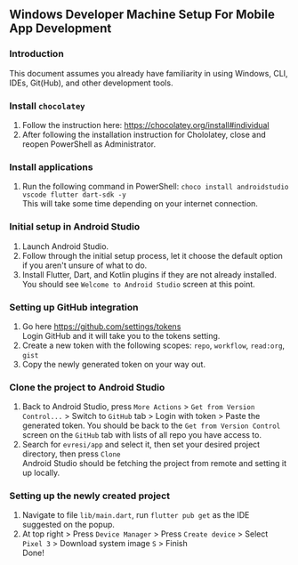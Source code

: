 ## Windows Developer Machine Setup For Mobile App Development

### Introduction
This document assumes you already have familiarity in using Windows, CLI, IDEs, Git(Hub), and other development tools.

### Install `chocolatey`
1. Follow the instruction here: https://chocolatey.org/install#individual
2. After following the installation instruction for Chololatey, close and reopen PowerShell as Administrator.

### Install applications
1. Run the following command in PowerShell: `choco install androidstudio vscode flutter dart-sdk -y`\
This will take some time depending on your internet connection.

### Initial setup in Android Studio
1. Launch Android Studio.
2. Follow through the initial setup process, let it choose the default option if you aren't unsure of what to do.
3. Install Flutter, Dart, and Kotlin plugins if they are not already installed.\
You should see `Welcome to Android Studio` screen at this point.

### Setting up GitHub integration
1. Go here https://github.com/settings/tokens \
Login GitHub and it will take you to the tokens setting.
2. Create a new token with the following scopes: `repo`, `workflow`, `read:org`, `gist`
3. Copy the newly generated token on your way out.

### Clone the project to Android Studio
1. Back to Android Studio, press `More Actions` > `Get from Version Control...` > Switch to `GitHub` tab > Login with token > Paste the generated token. 
You should be back to the `Get from Version Control` screen on the `GitHub` tab with lists of all repo you have access to.
2. Search for `evresi/app` and select it, then set your desired project directory, then press `Clone` \
Android Studio should be fetching the project from remote and setting it up locally.

### Setting up the newly created project
1. Navigate to file `lib/main.dart`, run `flutter pub get` as the IDE suggested on the popup.
2. At top right > Press `Device Manager` > Press `Create device` > Select `Pixel 3` > Download system image `S` > Finish \
Done!
